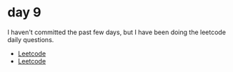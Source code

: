 # day 9

I haven't committed the past few days, but I have been doing the leetcode daily questions.

- [Leetcode](https://leetcode.com/problems/number-of-substrings-containing-all-three-characters/?envType=daily-question&envId=2025-03-11)
- [Leetcode](https://leetcode.com/problems/count-of-substrings-containing-every-vowel-and-k-consonants-ii/description/?envType=daily-question&envId=2025-03-10)
